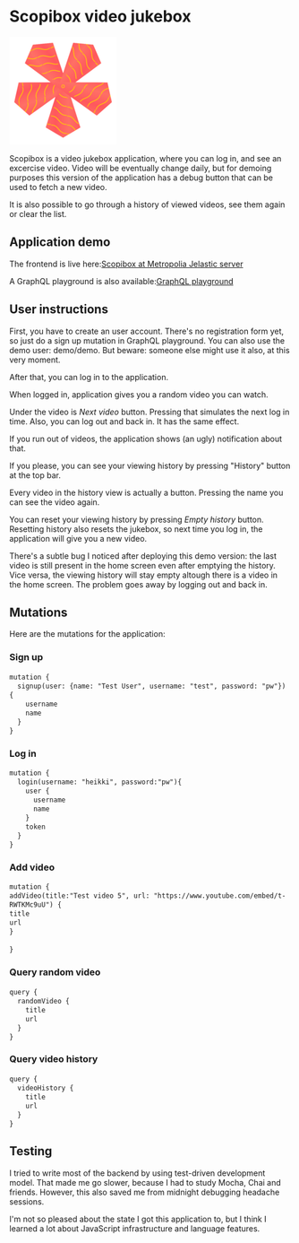 # Scopibox video jukebox
![Scopibox Logo](/frontend/public/img/icons/android-chrome-192x192.png ) 

Scopibox is a video jukebox application, where you can log in, and see an excercise video. Video will be eventually change daily, but for demoing purposes this version of the application has a debug button that can be used to fetch a new video.

It is also possible to go through a history of viewed videos, see them again or clear the list.

## Application demo
The frontend is live here:[Scopibox at Metropolia Jelastic server](https://env-9844456.jelastic.metropolia.fi/#/)

A GraphQL playground is also available:[GraphQL playground](https://env-9844456.jelastic.metropolia.fi/graphql )

## User instructions

First, you have to create an user account. There's no registration form yet, so just do a sign up mutation in GraphQL playground. You can also use the demo user: demo/demo. But beware: someone else might use it also, at this very moment.

After that, you can log in to the application.

When logged in, application gives you a random video you can watch.

Under the video is *Next video* button. Pressing that simulates the next log in time. Also, you can log out and back in. It has the same effect.

If you run out of videos, the application shows (an ugly) notification about that.

If you please, you can see your viewing history by pressing "History" button at the top bar.

Every video in the history view is actually a button. Pressing the name you can see the video again.

You can reset your viewing history by pressing *Empty history* button. Resetting history also resets the jukebox, so next time you log in, the application will give you a new video.

There's a subtle bug I noticed after deploying this demo version: the last video is still present in the home screen even after emptying the history. Vice versa, the viewing history will stay empty altough there is a video in the home screen. The problem goes away by logging out and back in.

## Mutations

Here are the mutations for the application:

### Sign up
```
mutation {
  signup(user: {name: "Test User", username: "test", password: "pw"}) {
  	username
    name
  }
}
```

### Log in

```
mutation {
  login(username: "heikki", password:"pw"){
    user {
      username
      name
    }
    token
  }
}
```

### Add video

```
mutation {
addVideo(title:"Test video 5", url: "https://www.youtube.com/embed/t-RWTKMc9uU") {
title
url
}
  
}
```

### Query random video

```
query {
  randomVideo {
    title
    url
  }
}
```

### Query video history

```
query {
  videoHistory {
    title
    url
  }
}
```

## Testing

I tried to write most of the backend by using test-driven development model. That made me go slower, because I had to study Mocha, Chai and friends. However, this also saved me from midnight debugging headache sessions.

I'm not so pleased about the state I got this application to, but I think I learned a lot about JavaScript infrastructure and language features.
